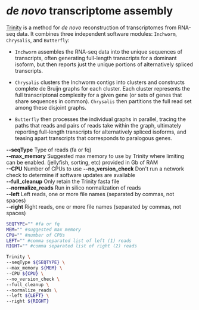# _de novo_ transcriptome assembly

[Trinity](https://github.com/trinityrnaseq/trinityrnaseq/wiki) is a method for _de novo_ reconstruction of transcriptomes from RNA-seq data. It combines three independent software modules: `Inchworm`, `Chrysalis`, and `Butterfly`:

   * `Inchworm` assembles the RNA-seq data into the unique sequences of transcripts, often generating full-length transcripts for a dominant isoform, but then reports just the unique portions of alternatively spliced transcripts.  

   * `Chrysalis` clusters the Inchworm contigs into clusters and constructs complete de Bruijn graphs for each cluster. Each cluster represents the full transcriptonal complexity for a given gene (or sets of genes that share sequences in common). `Chrysalis` then partitions the full read set among these disjoint graphs.  

   * `Butterfly` then processes the individual graphs in parallel, tracing the paths that reads and pairs of reads take within the graph, ultimately reporting full-length transcripts for alternatively spliced isoforms, and teasing apart transcripts that corresponds to paralogous genes.

__--seqType__ Type of reads (fa or fq)  
__--max_memory__ Suggested max memory to use by Trinity where limiting can be enabled. (jellyfish, sorting, etc) provided in Gb of RAM  
__--CPU__ Number of CPUs to use
__--no_version_check__ Don't run a network check to determine if software updates are available  
__--full_cleanup__ Only retain the Trinity fasta file  
__--normalize_reads__ Run in silico normalization of reads  
__--left__ Left reads, one or more file names (separated by commas, not spaces)  
__--right__ Right reads, one or more file names (separated by commas, not spaces)

```bash
SEQTYPE="" #fa or fq
MEM="" #suggested max memory
CPU="" #number of CPUs
LEFT="" #comma separated list of left (1) reads
RIGHT="" #comma separated list of right (2) reads

Trinity \
--seqType ${SEQTYPE} \
--max_memory ${MEM} \
--CPU ${CPU} \
--no_version_check \
--full_cleanup \
--normalize_reads \
--left ${LEFT} \
--right ${RIGHT}
```
